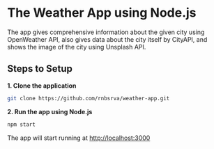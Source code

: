  # The Weather App using Node.js
 
 The app gives comprehensive information about the given city using OpenWeather API, also gives data about the city itself by CityAPI, and shows the image of the city using Unsplash API.
 
 ## Steps to Setup

**1. Clone the application**

```bash
git clone https://github.com/rnbsrva/weather-app.git
```

**2. Run the app using Node.js**

```bash
npm start
```
The app will start running at <http://localhost:3000>

